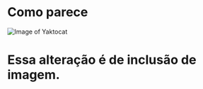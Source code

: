 # Como parece
![Image of Yaktocat](https://octodex.github.com/images/yaktocat.png)

# Essa alteração é de inclusão de imagem.
